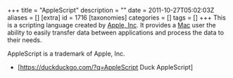 +++
title = "AppleScript"
description = ""
date = 2011-10-27T05:02:03Z
aliases = []
[extra]
id = 1716
[taxonomies]
categories = []
tags = []
+++
This is a scripting language created by [Apple, Inc](https://rosettacode.org/wiki/Apple,_Inc). It provides a [Mac](https://rosettacode.org/wiki/Mac) user the ability to easily transfer data between applications and process the data to their needs.

AppleScript is a trademark of Apple, Inc.
* [https://duckduckgo.com/?q=AppleScript Duck AppleScript]

